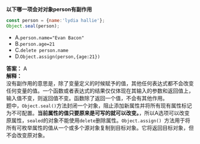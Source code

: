 **以下哪一项会对对象person有副作用**
````js
const person = {name:'lydia hallie'};
Object.seal(person);
````
+ A.`person.name="Evan Bacon"`
+ B.`person.age=21`
+ C.`delete person.name`
+ D.`Object.assign(person,{age:21})`

**答案：** A<br>
**解释：**<br>
没有副作用的意思是，除了变量定义的时候赋予的值，其他任何表达式都不会改变任何变量的值。一个函数或者表达式的结果仅仅体现在其输入的参数和返回值上，输入值不变，则返回值不变。函数除了返回一个值，不会有其他作用。<br>
题中，`Object.seal()`方法封闭一个对象，阻止添加新属性并将所有现有属性标记为不可配置。**当前属性的值只要原来是可写的就可以改变。**，所以A选项可以改变原属性，`sealed`的对象不能使用`delete`删除属性。`Object.assign() `方法用于将所有可枚举属性的值从一个或多个源对象复制到目标对象。它将返回目标对象，但不会改变原对象。